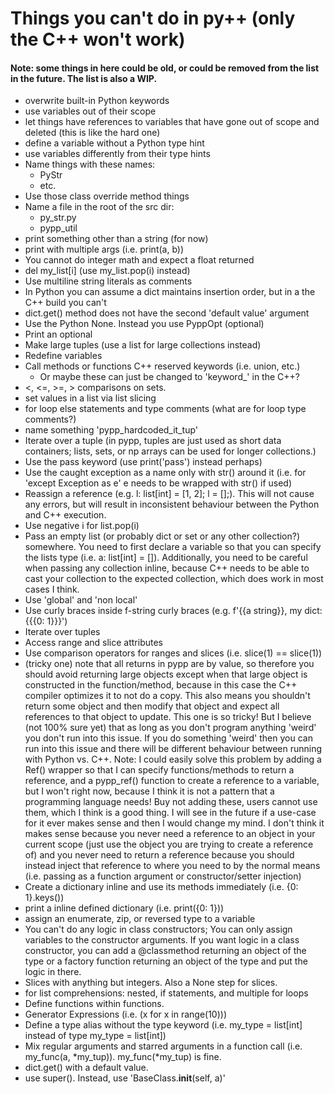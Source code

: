 # Things you can't do in py++ (only the C++ won't work)
#### Note: some things in here could be old, or could be removed from the list in the future. The list is also a WIP.
- overwrite built-in Python keywords
- use variables out of their scope
- let things have references to variables that have gone out of scope and deleted (this is like the hard one)
- define a variable without a Python type hint
- use variables differently from their type hints
- Name things with these names:
  - PyStr
  - etc.
- Use those class override method things
- Name a file in the root of the src dir:
  - py_str.py
  - pypp_util
- print something other than a string (for now)
- print with multiple args (i.e. print(a, b))
- You cannot do integer math and expect a float returned
- del my_list[i] (use my_list.pop(i) instead)
- Use multiline string literals as comments
- In Python you can assume a dict maintains insertion order, but in a the C++ build you can't
- dict.get() method does not have the second 'default value' argument
- Use the Python None. Instead you use PyppOpt (optional)
- Print an optional
- Make large tuples (use a list for large collections instead)
- Redefine variables
- Call methods or functions C++ reserved keywords (i.e. union, etc.)
  - Or maybe these can just be changed to 'keyword_' in the C++?
- <, <=, >=, > comparisons on sets.
- set values in a list via list slicing
- for loop else statements and type comments (what are for loop type comments?)
- name something 'pypp_hardcoded_it_tup'
- Iterate over a tuple (in pypp, tuples are just used as short data containers; lists, sets, or np arrays can be used 
for longer collections.)
- Use the pass keyword (use print('pass') instead perhaps)
- Use the caught exception as a name only with str() around it (i.e. for 'except Exception as e' e needs to be 
wrapped with str() if used)
- Reassign a reference (e.g. l: list[int] = [1, 2]; l = [];). This will not cause any errors, but will result in inconsistent behaviour between the Python and C++ execution.
- Use negative i for list.pop(i)
- Pass an empty list (or probably dict or set or any other collection?) somewhere. You need to first declare a variable so that you can specify the lists type (i.e. a: list[int] = []).
Additionally, you need to be careful when passing any collection inline, because C++ needs to be able to cast your collection
to the expected collection, which does work in most cases I think.
- Use 'global' and 'non local'
- Use curly braces inside f-string curly braces (e.g. f'{{a string}}, my dict: {{{0: 1}}}')
- Iterate over tuples
- Access range and slice attributes
- Use comparison operators for ranges and slices (i.e. slice(1) == slice(1))
- (tricky one) note that all returns in pypp are by value, so therefore you should avoid returning large objects except when that large object is constructed in the function/method, 
because in this case the C++ compiler optimizes it to not do a copy. This also means you shouldn't return some object and then modify that object and expect all references to that 
object to update. This one is so tricky! But I believe (not 100% sure yet) that as long as you don't program anything 'weird' you don't run into this issue. If you do something 
'weird' then you can run into this issue and there will be different behaviour between running with Python vs. C++. Note: I could easily solve this problem by adding
a Ref() wrapper so that I can specify
functions/methods to return a reference, and a pypp_ref() function to create a reference to a variable, but I won't right now, because I think it is not a pattern that a programming
language needs! Buy not adding these, users cannot use them, which I think is a good thing. I will see in the future if a use-case for it ever makes sense and then I would change my
mind. I don't think it makes sense because you never need a reference to an object in your current scope (just use the object you are trying to create a reference of) and you never
need to return a reference because you should instead inject that reference to where you need to by the normal means (i.e. passing as a function argument or constructor/setter 
injection)
- Create a dictionary inline and use its methods immediately (i.e. {0: 1}.keys())
- print a inline defined dictionary (i.e. print({0: 1}))
- assign an enumerate, zip, or reversed type to a variable
- You can't do any logic in class constructors; You can only assign variables to the constructor arguments.
If you want logic in a class constructor, you can add a @classmethod returning an object of the type
or a factory function returning an object of the type and put the logic in there.
- Slices with anything but integers. Also a None step for slices.
- for list comprehensions: nested, if statements, and multiple for loops
- Define functions within functions.
- Generator Expressions (i.e. (x for x in range(10)))
- Define a type alias without the type keyword (i.e. my_type = list[int] instead of type my_type = list[int])
- Mix regular arguments and starred arguments in a function call (i.e. my_func(a, *my_tup)). my_func(*my_tup) is fine.
- dict.get() with a default value.
- use super(). Instead, use 'BaseClass.__init__(self, a)'